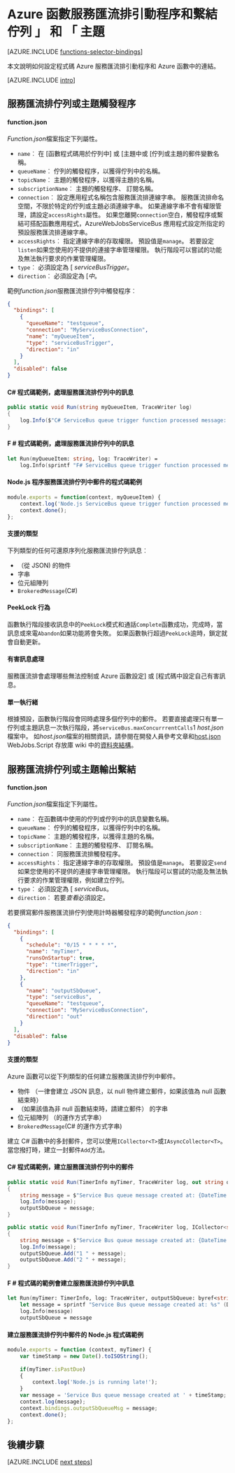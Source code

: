 <properties
    pageTitle="Azure 函數服務匯流排引動程序和繫結 |Microsoft Azure"
    description="瞭解如何使用 Azure 函數中的 Azure 服務匯流排引動程序及連結。"
    services="functions"
    documentationCenter="na"
    authors="christopheranderson"
    manager="erikre"
    editor=""
    tags=""
    keywords="azure 函數，如函數、 事件處理，動態計算，無架構"/>

<tags
    ms.service="functions"
    ms.devlang="multiple"
    ms.topic="reference"
    ms.tgt_pltfrm="multiple"
    ms.workload="na"
    ms.date="08/22/2016"
    ms.author="chrande; glenga"/>

# <a name="azure-functions-service-bus-triggers-and-bindings-for-queues-and-topics"></a>Azure 函數服務匯流排引動程序和繫結佇列 」 和 「 主題

[AZURE.INCLUDE [functions-selector-bindings](../../includes/functions-selector-bindings.md)]

本文說明如何設定程式碼 Azure 服務匯流排引動程序和 Azure 函數中的連結。 

[AZURE.INCLUDE [intro](../../includes/functions-bindings-intro.md)] 

## <a id="sbtrigger"></a>服務匯流排佇列或主題觸發程序

#### <a name="functionjson"></a>function.json

*Function.json*檔案指定下列屬性。

- `name`︰ 在 [函數程式碼用於佇列中] 或 [主題中或 [佇列或主題的郵件變數名稱。 
- `queueName`︰ 佇列的觸發程序，以獲得佇列中的名稱。
- `topicName`︰ 主題的觸發程序，以獲得主題的名稱。
- `subscriptionName`︰ 主題的觸發程序、 訂閱名稱。
- `connection`︰ 設定應用程式名稱包含服務匯流排連線字串。 服務匯流排命名空間，不限於特定的佇列或主題必須連線字串。 如果連線字串不會有權限管理，請設定`accessRights`屬性。 如果您離開`connection`空白，觸發程序或繫結可搭配函數應用程式，AzureWebJobsServiceBus 應用程式設定所指定的預設服務匯流排連線字串。
- `accessRights`︰ 指定連線字串的存取權限。 預設值是`manage`。 若要設定`listen`如果您使用的不提供的連接字串管理權限。 執行階段可以嘗試的功能及無法執行要求的作業管理權限。
- `type`︰ 必須設定為 [ *serviceBusTrigger*。
- `direction`︰ 必須設定為 [*中*。 

範例*function.json*服務匯流排佇列中觸發程序︰

```json
{
  "bindings": [
    {
      "queueName": "testqueue",
      "connection": "MyServiceBusConnection",
      "name": "myQueueItem",
      "type": "serviceBusTrigger",
      "direction": "in"
    }
  ],
  "disabled": false
}
```

#### <a name="c-code-example-that-processes-a-service-bus-queue-message"></a>C# 程式碼範例，處理服務匯流排佇列中的訊息

```csharp
public static void Run(string myQueueItem, TraceWriter log)
{
    log.Info($"C# ServiceBus queue trigger function processed message: {myQueueItem}");
}
```

#### <a name="f-code-example-that-processes-a-service-bus-queue-message"></a>F # 程式碼範例，處理服務匯流排佇列中的訊息

```fsharp
let Run(myQueueItem: string, log: TraceWriter) =
    log.Info(sprintf "F# ServiceBus queue trigger function processed message: %s" myQueueItem)
```

#### <a name="nodejs-code-example-that-processes-a-service-bus-queue-message"></a>Node.js 程序服務匯流排佇列中郵件的程式碼範例

```javascript
module.exports = function(context, myQueueItem) {
    context.log('Node.js ServiceBus queue trigger function processed message', myQueueItem);
    context.done();
};
```

#### <a name="supported-types"></a>支援的類型

下列類型的任何可還原序列化服務匯流排佇列訊息︰

* （從 JSON) 的物件
* 字串
* 位元組陣列 
* `BrokeredMessage`(C#) 

#### <a id="sbpeeklock"></a>PeekLock 行為

函數執行階段接收訊息中的`PeekLock`模式和通話`Complete`函數成功，完成時，當訊息或來電`Abandon`如果功能將會失敗。 如果函數執行超過`PeekLock`逾時，鎖定就會自動更新。

#### <a id="sbpoison"></a>有害訊息處理

服務匯流排會處理哪些無法控制或 Azure 函數設定] 或 [程式碼中設定自己有害訊息。 

#### <a id="sbsinglethread"></a>單一執行緒

根據預設，函數執行階段會同時處理多個佇列中的郵件。 若要直接處理只有單一佇列或主題訊息一次執行階段，將`serviceBus.maxConcurrrentCalls`1 *host.json*檔案中。 如*host.json*檔案的相關資訊，請參閱在開發人員參考文章和[host.json](https://github.com/Azure/azure-webjobs-sdk-script/wiki/host.json) WebJobs.Script 存放庫 wiki 中的[資料夾結構](functions-reference.md#folder-structure)。

## <a id="sboutput"></a>服務匯流排佇列或主題輸出繫結

#### <a name="functionjson"></a>function.json

*Function.json*檔案指定下列屬性。

- `name`︰ 在函數碼中使用的佇列或佇列中的訊息變數名稱。 
- `queueName`︰ 佇列的觸發程序，以獲得佇列中的名稱。
- `topicName`︰ 主題的觸發程序，以獲得主題的名稱。
- `subscriptionName`︰ 主題的觸發程序、 訂閱名稱。
- `connection`︰ 同服務匯流排觸發程序。
- `accessRights`︰ 指定連線字串的存取權限。 預設值是`manage`。 若要設定`send`如果您使用的不提供的連接字串管理權限。 執行階段可以嘗試的功能及無法執行要求的作業管理權限，例如建立佇列。
- `type`︰ 必須設定為 [ *serviceBus*。
- `direction`︰ 若要*查看*必須設定。 

若要撰寫郵件服務匯流排佇列使用計時器觸發程序的範例*function.json* :

```JSON
{
  "bindings": [
    {
      "schedule": "0/15 * * * * *",
      "name": "myTimer",
      "runsOnStartup": true,
      "type": "timerTrigger",
      "direction": "in"
    },
    {
      "name": "outputSbQueue",
      "type": "serviceBus",
      "queueName": "testqueue",
      "connection": "MyServiceBusConnection",
      "direction": "out"
    }
  ],
  "disabled": false
}
``` 

#### <a name="supported-types"></a>支援的類型

Azure 函數可以從下列類型的任何建立服務匯流排佇列中郵件。

* 物件 （一律會建立 JSON 訊息，以 null 物件建立郵件，如果該值為 null 函數結束時）
* （如果該值為非 null 函數結束時，請建立郵件） 的字串
* 位元組陣列 （的運作方式字串） 
* `BrokeredMessage`(C# 的運作方式字串)

建立 C# 函數中的多封郵件，您可以使用`ICollector<T>`或`IAsyncCollector<T>`。 當您撥打時，建立一封郵件`Add`方法。

#### <a name="c-code-examples-that-create-service-bus-queue-messages"></a>C# 程式碼範例，建立服務匯流排佇列中的郵件

```csharp
public static void Run(TimerInfo myTimer, TraceWriter log, out string outputSbQueue)
{
    string message = $"Service Bus queue message created at: {DateTime.Now}";
    log.Info(message); 
    outputSbQueue = message;
}
```

```csharp
public static void Run(TimerInfo myTimer, TraceWriter log, ICollector<string> outputSbQueue)
{
    string message = $"Service Bus queue message created at: {DateTime.Now}";
    log.Info(message); 
    outputSbQueue.Add("1 " + message);
    outputSbQueue.Add("2 " + message);
}
```

#### <a name="f-code-example-that-creates-a-service-bus-queue-message"></a>F # 程式碼的範例會建立服務匯流排佇列中訊息

```fsharp
let Run(myTimer: TimerInfo, log: TraceWriter, outputSbQueue: byref<string>) =
    let message = sprintf "Service Bus queue message created at: %s" (DateTime.Now.ToString())
    log.Info(message)
    outputSbQueue = message
```

#### <a name="nodejs-code-example-that-creates-a-service-bus-queue-message"></a>建立服務匯流排佇列中郵件的 Node.js 程式碼範例

```javascript
module.exports = function (context, myTimer) {
    var timeStamp = new Date().toISOString();
    
    if(myTimer.isPastDue)
    {
        context.log('Node.js is running late!');
    }
    var message = 'Service Bus queue message created at ' + timeStamp;
    context.log(message);   
    context.bindings.outputSbQueueMsg = message;
    context.done();
};
```

## <a name="next-steps"></a>後續步驟

[AZURE.INCLUDE [next steps](../../includes/functions-bindings-next-steps.md)] 
